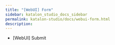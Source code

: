 ```yaml
---
title: "[WebUI] Form" 
sidebar: katalon_studio_docs_sidebar
permalink: katalon-studio/docs/webui-form.html 
description: 
---
```

*   \[WebUI\] Submit